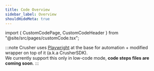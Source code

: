 ```yaml
---
title: Code Overview
sidebar_label: Overview
shouldHideMeta: true
---
```


import { CustomCodePage, CustomCodeHeader } from "@site/src/pages/customCode.tsx";

<div  style={{ paddingTop: 40, fontFamily: 'Gilroy'}}>
<CustomCodeHeader/>
</div>

:::note
Crusher uses <a href="https://playwright.dev">Playwright</a> at the base for automation + modified wrapper on top of it (a.k.a CrusherSDK). <br/>
We currently support this only in low-code mode, <b>code steps files are coming soon</b>.
:::

<div style={{ fontFamily: 'Gilroy'}}>
    <CustomCodePage/>
</div>